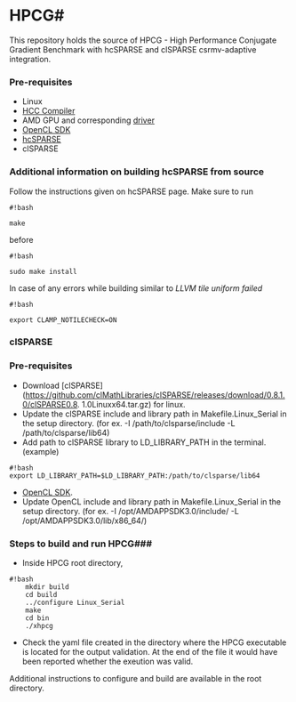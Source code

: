 # HPCG#
This repository holds the source of HPCG - High Performance Conjugate Gradient Benchmark with hcSPARSE and clSPARSE csrmv-adaptive integration. 
### Pre-requisites ###
* Linux 
* [HCC Compiler](https://bitbucket.org/multicoreware/hcc/wiki/Home)
* AMD GPU and corresponding [driver](http://support.amd.com/en-us/download)
* [OpenCL SDK](http://developer.amd.com/tools-and-sdks/opencl-zone/amd-accelerated-parallel-processing-app-sdk/)
* [hcSPARSE](https://bitbucket.org/multicoreware/hcsparse)
* clSPARSE

### Additional information on building hcSPARSE from source ###
Follow the instructions given on hcSPARSE page. Make sure to run 
```
#!bash

make
```
 before 
```
#!bash

sudo make install
```
In case of any errors while building similar to *LLVM tile uniform failed* 
```
#!bash

export CLAMP_NOTILECHECK=ON
```

### clSPARSE ###
### Pre-requisites ###
* Download [clSPARSE](https://github.com/clMathLibraries/clSPARSE/releases/download/0.8.1.0/clSPARSE­0.8.
1.0­Linux­x64.tar.gz) for linux. 
* Update the clSPARSE include and library path in Makefile.Linux_Serial in the setup directory. (for ex. -­I /path/to/clsparse/include -L /path/to/clsparse/lib64) 
* Add path to clSPARSE library to LD_LIBRARY_PATH in the terminal. 
(example)

```
#!bash
export LD_LIBRARY_PATH=$LD_LIBRARY_PATH:/path/to/clsparse/lib64 

```
* [OpenCL SDK](http://developer.amd.com/tools-and-sdks/opencl-zone/amd-accelerated-parallel-processing-app-sdk/). 
* Update OpenCL include and library path in Makefile.Linux_Serial in the setup directory.          (for ex. -­I /opt/AMDAPPSDK­3.0/include/  -­L  /opt/AMDAPPSDK­3.0/lib/x86_64/) 

### Steps to build and run HPCG###
* Inside HPCG root directory,
```
#!bash
    mkdir build
	cd build
   	../configure Linux_Serial
	make
	cd bin
	./xhpcg 

```
* Check the yaml file created in the directory where the HPCG executable is located for the 
output validation. At the end of the file it would have been reported whether the exeution 
was valid. 

Additional instructions to configure and build are available in the root directory.